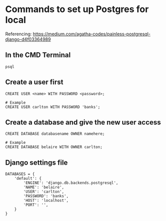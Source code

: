 # Commands to set up Postgres for local
Referencing:
https://medium.com/agatha-codes/painless-postgresql-django-d4f03364989

## In the CMD Terminal
```
psql
```

## Create a user first
```
CREATE USER <name> WITH PASSWORD <password>;

# Example
CREATE USER carlton WITH PASSWORD 'banks'; 
```

## Create a database and give the new user access
```
CREATE DATABASE databasename OWNER namehere;

# Example 
CREATE DATABASE belaire WITH OWNER carlton;
```

## Django settings file
```
DATABASES = {
    'default': {
        'ENGINE': 'django.db.backends.postgresql',
        'NAME': 'belaire',
        'USER': 'carlton',
        'PASSWORD': 'banks',
        'HOST': 'localhost',
        'PORT': '',
    }
}
```